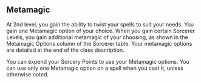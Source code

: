 ## Metamagic
At 2nd level, you gain the ability to twist your spells to suit your needs.
You gain one Metamagic option of your choice.
When you gain certain Sorcerer Levels, you gain additional metamagic of your choosing, as shown in the Metamagic Options column of the Sorcerer table.
Your metamagic options are detailed at the end of the class description.

You can expend your Sorcery Points to use your Metamagic options.
You can use only one Metamagic option on a spell when you cast it, unless otherwise noted.

<!--

-<< CHANGES >>-
more metamagic available:
- 3 10 -- -- 17
2 3 10 13 16 18

-<< TODO >>-

-<< COMMENTARY >>-

-->
